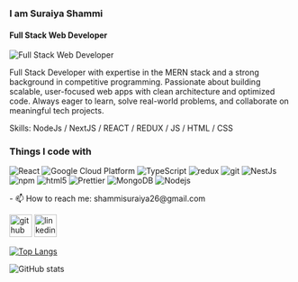 ###  I am Suraiya Shammi
#### Full Stack Web Developer
![Full Stack Web Developer](https://media.licdn.com/dms/image/v2/D5616AQFTIH1nzxf-0g/profile-displaybackgroundimage-shrink_350_1400/profile-displaybackgroundimage-shrink_350_1400/0/1710086298695?e=1749686400&v=beta&t=1J1f-62KAodMXVnWyvkcYIk0VDrVK5ayPjnQyYyQ1Bs)

Full Stack Developer with expertise in the MERN stack and a strong background in competitive programming.
Passionate about building scalable, user-focused web apps with clean architecture and optimized code.
Always eager to learn, solve real-world problems, and collaborate on meaningful tech projects.

Skills: NodeJs / NextJS / REACT / REDUX / JS / HTML / CSS

<h3>Things I code with</h3>
<p>
  <img alt="React" src="https://img.shields.io/badge/-React-45b8d8?style=flat-square&logo=react&logoColor=white" />
  <img alt="Google Cloud Platform" src="https://img.shields.io/badge/-Google_Cloud_Platform-1a73e8?style=flat-square&logo=google-cloud&logoColor=white" />
  <img alt="TypeScript" src="https://img.shields.io/badge/-TypeScript-007ACC?style=flat-square&logo=typescript&logoColor=white" />
  <img alt="redux" src="https://img.shields.io/badge/-Redux-764ABC?style=flat-square&logo=redux&logoColor=white" />
  <img alt="git" src="https://img.shields.io/badge/-Git-F05032?style=flat-square&logo=git&logoColor=white" />
  <img alt="NestJs" src="https://img.shields.io/badge/-NestJs-ea2845?style=flat-square&logo=nestjs&logoColor=white" />
  <img alt="npm" src="https://img.shields.io/badge/-NPM-CB3837?style=flat-square&logo=npm&logoColor=white" />
  <img alt="html5" src="https://img.shields.io/badge/-HTML5-E34F26?style=flat-square&logo=html5&logoColor=white" />
  <img alt="Prettier" src="https://img.shields.io/badge/-Prettier-F7B93E?style=flat-square&logo=prettier&logoColor=white" />
  <img alt="MongoDB" src="https://img.shields.io/badge/-MongoDB-13aa52?style=flat-square&logo=mongodb&logoColor=white" />
  <img alt="Nodejs" src="https://img.shields.io/badge/-Nodejs-43853d?style=flat-square&logo=Node.js&logoColor=white" />
</p>
- 📫 How to reach me: shammisuraiya26@gmail.com 


[<img src='https://cdn.jsdelivr.net/npm/simple-icons@3.0.1/icons/github.svg' alt='github' height='40'>](https://github.com/sshammi)  [<img src='https://cdn.jsdelivr.net/npm/simple-icons@3.0.1/icons/linkedin.svg' alt='linkedin' height='40'>](https://www.linkedin.com/in/https://www.linkedin.com/in/suraiya-shammi//)  

[![Top Langs](https://github-readme-stats.vercel.app/api/top-langs/?username=sshammi)](https://github.com/anuraghazra/github-readme-stats)

![GitHub stats](https://github-readme-stats.vercel.app/api?username=sshammi&show_icons=true)  

